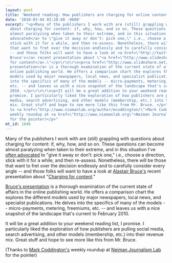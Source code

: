 ```yaml
---
layout: post
title: 'Weekend reading: How publishers are charging for online content'
date: '2010-03-04 03:20:40 -0600'
excerpt: "<p>Many of the publishers I work with are (still) grappling with questions
  about charging for content: if, why, how, and so on. These questions can become
  almost paralyzing when taken to their extreme, and in this situation I've <a href=\"http://www.slideshare.net/phillipadsmith/build-it-online-and-they-will-come\">often
  advocated</a> to \"give it away or don’t: pick one,\" i.e., choose a direction,
  stick with it for a while, and then re-assess. Nonetheless, there will be those
  that want to fret over the decision endlessly and to carefully consider every angle
  -- and those folks will want to have a look at <a href=\"http://twitter.com/ajbruce\">Alastair
  Bruce's</a> recent presentation about \"<a href=\"http://www.slideshare.net/ajbruce/charging-for-content\">Charging
  for content</a>.\"</p>\r\n\r\n<p><a href=\"http://www.slideshare.net/ajbruce/charging-for-content\">Bruce's
  presentation</a> is a thorough examination of the current state of affairs in the
  online publishing world. He offers a comparison chart the explores the different
  models used by major newspapers, local news, and specialist publications. He delves
  into the specifics of many of the models -- micro-payments, metering, freemiums,
  etc. -- and leaves us with a nice snapshot of the landscape that's current to February
  2010. </p>\r\n\r\n<p>It will be a great addition to your weekend reading list, I
  promise. I particularly liked the exploration of how publishers are pulling social
  media, search advertising, and other models (membership, etc.) into their revenue
  mix. Great stuff and hope to see more like this from Mr. Bruce. </p>\r\n\r\n<p>(Thanks
  to <a href=\"http://www.niemanlab.org/author/mcoddington/\">Mark Coddington's</a>
  weekly roundup at <a href=\"http://www.niemanlab.org\">Neiman Journalism Lab</a>
  for the pointer)</p>"
mt_id: 1840
---
```

<p>Many of the publishers I work with are (still) grappling with questions about charging for content: if, why, how, and so on. These questions can become almost paralyzing when taken to their extreme, and in this situation I've <a href="http://www.slideshare.net/phillipadsmith/build-it-online-and-they-will-come">often advocated</a> to "give it away or don’t: pick one," i.e., choose a direction, stick with it for a while, and then re-assess. Nonetheless, there will be those that want to fret over the decision endlessly and to carefully consider every angle -- and those folks will want to have a look at <a href="http://twitter.com/ajbruce">Alastair Bruce's</a> recent presentation about "<a href="http://www.slideshare.net/ajbruce/charging-for-content">Charging for content</a>."</p>

<p><a href="http://www.slideshare.net/ajbruce/charging-for-content">Bruce's presentation</a> is a thorough examination of the current state of affairs in the online publishing world. He offers a comparison chart the explores the different models used by major newspapers, local news, and specialist publications. He delves into the specifics of many of the models -- micro-payments, metering, freemiums, etc. -- and leaves us with a nice snapshot of the landscape that's current to February 2010. </p>

<p>It will be a great addition to your weekend reading list, I promise. I particularly liked the exploration of how publishers are pulling social media, search advertising, and other models (membership, etc.) into their revenue mix. Great stuff and hope to see more like this from Mr. Bruce. </p>

<p>(Thanks to <a href="http://www.niemanlab.org/author/mcoddington/">Mark Coddington's</a> weekly roundup at <a href="http://www.niemanlab.org">Neiman Journalism Lab</a> for the pointer)</p>
<!--break-->
